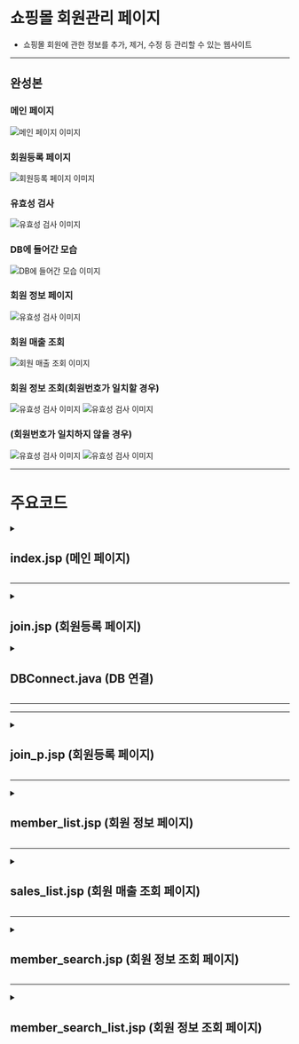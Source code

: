 # 쇼핑몰 회원관리 페이지
<ul>
 <li>쇼핑몰 회원에 관한 정보를 추가, 제거, 수정 등 관리할 수 있는 웹사이트</li>
</ul>

<hr>
<H2>완성본</H2>
<H3>메인 페이지</H3>
<img src="https://github.com/user-attachments/assets/5b2c830c-40aa-457c-b741-773e150033cf" alt="메인 페이지 이미지">
<H3>회원등록 페이지</H3>
<img src="https://github.com/user-attachments/assets/7714577e-34e9-49c0-8eab-df8e07a6001b" alt="회원등록 페이지 이미지">
<H3>유효성 검사</H3>
<img src="https://github.com/user-attachments/assets/e4d833c7-8a7c-438d-a441-ee8585109341" alt="유효성 검사 이미지">
<H3>DB에 들어간 모습</H3>
<img src="https://github.com/user-attachments/assets/253f39e7-bc82-473d-94db-04e93fa2920c" alt="DB에 들어간 모습 이미지">
<H3>회원 정보 페이지</H3>
<img src="https://github.com/user-attachments/assets/9b23bbb2-d660-44a9-bdad-1a6a68868a14" alt="유효성 검사 이미지">
<H3>회원 매출 조회</H3>
<img src="https://github.com/user-attachments/assets/7c811864-d3d2-4fe8-a4ed-c6ca9cc637fb" alt="회원 매출 조회 이미지">
<H3>회원 정보 조회(회원번호가 일치할 경우)</H3>
<img src="https://github.com/user-attachments/assets/25396fa1-772a-41c1-b59f-700965d6fea7" alt="유효성 검사 이미지">
<img src="https://github.com/user-attachments/assets/1f2a7ea0-2239-4f31-acbd-68e4b3cd4edd" alt="유효성 검사 이미지">
<H3>(회원번호가 일치하지 않을 경우)</H3>
<img src="https://github.com/user-attachments/assets/ad65994a-d82d-4bd2-a8c9-94c94f1d2b51" alt="유효성 검사 이미지">
<img src="https://github.com/user-attachments/assets/c4ec843b-becb-49ae-903c-dff7aa9fc1cf" alt="유효성 검사 이미지">


<hr>

# 주요코드
<details><summary><H2>index.jsp (메인 페이지)</H2></summary>
<img src="https://github.com/user-attachments/assets/ad69a05a-16bd-46cd-badb-ca77bb9f9543" alt="유효성 검사 이미지">
 <ul>
    <li> 전체적인 사이트 틀</li>
    <li> 사이트에서 중복인 부분은 jsp:include 로 넣어준다.</li>
 </ul>
</details>


<hr>


<details><summary><H2>join.jsp (회원등록 페이지)</H2></summary>
<img src="https://github.com/user-attachments/assets/598db99c-1802-48b6-9896-6dcb1e96431f" alt="유효성 검사 이미지">
<img src="https://github.com/user-attachments/assets/66fe5e44-fb6a-4657-bb46-a7c1dc88e602" alt="유효성 검사 이미지">
<ul>
    <li>함수를 만들어서 입력창에 입력값이 없으면 입력되지 않은 창으로 이동시켜 준다.</li>
    <li>입력이 전부 되었으면 폼을 join_p.jsp로 전송한다.</li>
</ul>
<img src="https://github.com/user-attachments/assets/4f856b72-8e7b-47b9-8253-50abcd6e11cd" alt="유효성 검사 이미지">
<img src="https://github.com/user-attachments/assets/2e38ee38-e26f-473d-bf0a-2e50eebbc98e" alt="유효성 검사 이미지">
<ul>
 <li>회원가입을 하려는 사람의 회원번호를 정해주는 코드</li> 
 <li>DB에서 현재 존재하는 회원번호 + 1을 변수에 저장한 뒤, 회원번호 창에 출력한다.</li>
 <li>회원번호 창은 readonly로 읽을 수만 있게 만들어준다.</li>
</ul>
</details>
<details><summary><H2>DBConnect.java (DB 연결)</H2></summary>
<img src="https://github.com/user-attachments/assets/32c26442-9e5b-4535-bfb4-4c720278ddf2" alt="유효성 검사 이미지">
+ DB을 연결시켜주기 위해 필요한 코드
</details>
<hr>
<hr>
<details><summary><H2>join_p.jsp (회원등록 페이지)</H2></summary>
<img src="https://github.com/user-attachments/assets/f7464ebb-d363-4492-8dcd-8b9d7e15402f" alt="유효성 검사 이미지">
<ul>
 <li>join.jsp에서 입력받은 값을 DB에 전달하는 코드</li> 
 <li>한글로 전송하기 위해 인코딩을 UTF-8로 바꿔준다.</li>
 <li>그 후 member_list.jsp로 이동시켜 준다.</li>
</ul> 
</details>
<hr>

<details><summary><H2>member_list.jsp (회원 정보 페이지)</H2></summary>
<img src="https://github.com/user-attachments/assets/5bfa249f-ac4c-40e9-b411-11a2313059a9" alt="유효성 검사 이미지">
<ul>
 <li>회원의 정보를 가져오는 코드</li> 
 <li>Case문을 활용하여 회원의 등급을 표시하였다</li>
</ul>

<img src="https://github.com/user-attachments/assets/8e609925-44e5-483d-9313-2c6ecfb2eff1" alt="유효성 검사 이미지">
<ul>
 <li>회원의 정보를 출력하는 코드</li> 
 <li>while문, rs.next()를 사용하여 rs에 들어있는 값이 없을 때 까지 출력하게 한다</li>
</ul>
</details>
<hr>
<details><summary><H2>sales_list.jsp (회원 매출 조회 페이지)</summary>
<img src="https://github.com/user-attachments/assets/af76f90c-3345-4605-be88-679077b509e4" alt="유효성 검사 이미지">

<ul>
 <li> 매출이 있는 회원 각각의 매출을 보여주는 코드</li> 
 <li>Case문을 활용하여 회원의 등급을 표시하였다</li>
 <li>member_tbl_02 테이블과 money_tbl_02 테이블을 조인하여 매출을 가져왔다</li> 
 <li>총액을 구하기 위해서 변수를 선언했다</li>
</ul>

<img src="https://github.com/user-attachments/assets/85ae6c50-8d8e-4655-b76b-86aa47a57718" alt="유효성 검사 이미지">
  <ul>
 <li>회원의 정보와 매출, 총액을 출력해주는 코드</li> 
 <li>아까 선언해준 변수에 매출을 더해주는 방식으로 총액을 구해준다</li>
</ul>
</details>
<hr>
<details><summary><H2>member_search.jsp (회원 정보 조회 페이지)</summary>
<img src="https://github.com/user-attachments/assets/403a4d2f-976e-4bdb-88c9-60f91e4d0bd9" alt="유효성 검사 이미지">
<ul>
<li>회원번호 입력 창에 값이 존재하지 않을 시 입력 창으로 이동시켜 주는 함수</li>
</ul>

<img src="https://github.com/user-attachments/assets/92494179-a6f0-4e0b-a90c-d4676b8abd93" alt="유효성 검사 이미지">
<ul>
 <li>입력받은 값을 member_search_list.jsp로 전송한다</li>
</ul>
</details>
<hr>
<details><summary><H2>member_search_list.jsp (회원 정보 조회 페이지)</summary>
<img src="https://github.com/user-attachments/assets/3fd53140-2713-482b-a622-1a9ba48908f6" alt="유효성 검사 이미지">

 <ul>
  <li>사용자가 조회하려는 회원 정보를 조회한다</li>
 </ul>

<img src="https://github.com/user-attachments/assets/75761a88-3143-4db9-99f7-397d0c60eea7" alt="유효성 검사 이미지">
<ul>
 <li>if문, rs.next()를 사용하여 rs.next의 값이 True일 경우 (조회한 정보가 존재할 경우) 조회한 값 출력</li> 
 <li>False일 경우 (조회한 정보가 존재하지 않을 경우) 해당 회원이 존재하지 않다고 출력</li>
</ul>
</details>







